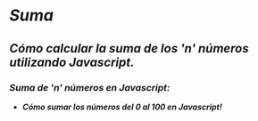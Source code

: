 # **_Suma_**

## **_Cómo calcular la suma de los 'n' números utilizando Javascript._**

### **_Suma de 'n' números en Javascript:_**

- **_Cómo sumar los números del 0 al 100 en Javascript!_**
